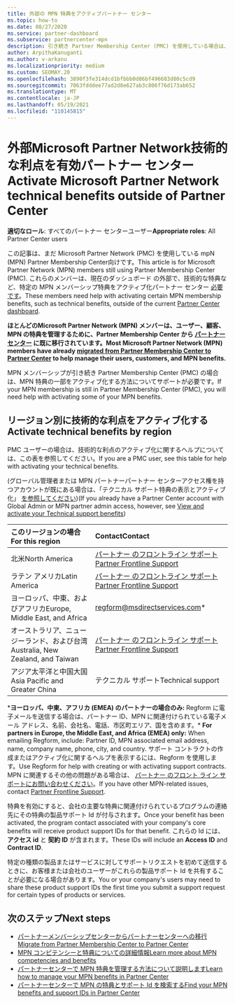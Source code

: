 ```yaml
---
title: 外部の MPN 特典をアクティブパートナー センター
ms.topic: how-to
ms.date: 08/27/2020
ms.service: partner-dashboard
ms.subservice: partnercenter-mpn
description: 引き続き Partner Membership Center (PMC) を使用している場合は、MPN テクニカル サポート特典のアクティブ化に役立つ担当者を確認し、特典サポートの ID を提供します。
author: ArpithaKanuganti
ms.author: v-arkanu
ms.localizationpriority: medium
ms.custom: SEOMAY.20
ms.openlocfilehash: 3890f3fe314dcd1bfbbb0d86bf496683d80c5cd9
ms.sourcegitcommit: 7063fdddee77ad2d8e627ab3c806f76d173ab652
ms.translationtype: MT
ms.contentlocale: ja-JP
ms.lasthandoff: 05/19/2021
ms.locfileid: "110145815"
---
```

# <a name="activate-microsoft-partner-network-technical-benefits-outside-of-partner-center"></a><span data-ttu-id="f9753-103">外部Microsoft Partner Network技術的な利点を有効パートナー センター</span><span class="sxs-lookup"><span data-stu-id="f9753-103">Activate Microsoft Partner Network technical benefits outside of Partner Center</span></span>


<span data-ttu-id="f9753-104">**適切なロール**: すべてのパートナー センターユーザー</span><span class="sxs-lookup"><span data-stu-id="f9753-104">**Appropriate roles**: All Partner Center users</span></span>

<span data-ttu-id="f9753-105">この記事は、まだ Microsoft Partner Network (PMC) を使用している mpN (MPN) Partner Membership Center向けです。</span><span class="sxs-lookup"><span data-stu-id="f9753-105">This article is for Microsoft Partner Network (MPN) members still using Partner Membership Center (PMC).</span></span> <span data-ttu-id="f9753-106">これらのメンバーは、現在のダッシュボード の外部で、技術的な特典など、特定の MPN メンバーシップ特典をアクティブ化パートナー センター [必要です](https://partner.microsoft.com/dashboard)。</span><span class="sxs-lookup"><span data-stu-id="f9753-106">These members need help with activating certain MPN membership benefits, such as technical benefits, outside of the current [Partner Center dashboard](https://partner.microsoft.com/dashboard).</span></span>

<span data-ttu-id="f9753-107">**ほとんどのMicrosoft Partner Network (MPN) メンバーは、ユーザー、顧客、MPN の特典を管理するために、Partner Membership Center から [パートナー センター](prepare-pmc-pc-migration.md) に既に移行されています。**</span><span class="sxs-lookup"><span data-stu-id="f9753-107">**Most Microsoft Partner Network (MPN) members have already [migrated from Partner Membership Center to Partner Center](prepare-pmc-pc-migration.md) to help manage their users, customers, and MPN benefits.**</span></span>

<span data-ttu-id="f9753-108">MPN メンバーシップが引き続き Partner Membership Center (PMC) の場合は、MPN 特典の一部をアクティブ化する方法についてサポートが必要です。</span><span class="sxs-lookup"><span data-stu-id="f9753-108">If your MPN membership is still in Partner Membership Center (PMC), you will need help with activating some of your MPN benefits.</span></span>

## <a name="activate-technical-benefits-by-region"></a><span data-ttu-id="f9753-109">リージョン別に技術的な利点をアクティブ化する</span><span class="sxs-lookup"><span data-stu-id="f9753-109">Activate technical benefits by region</span></span>

<span data-ttu-id="f9753-110">PMC ユーザーの場合は、技術的な利点のアクティブ化に関するヘルプについては、この表を参照してください。</span><span class="sxs-lookup"><span data-stu-id="f9753-110">If you are a PMC user, see this table for help with activating your technical benefits.</span></span>

<span data-ttu-id="f9753-111">(グローバル管理者または MPN パートナーパートナー センターアクセス権を持つアカウントが既にある場合は、「テクニカル サポート特典の表示とアクティブ化」 [を参照してください](mpn-benefits-technical-support.md#view-and-activate-your-technical-support-benefits))</span><span class="sxs-lookup"><span data-stu-id="f9753-111">(If you already have a Partner Center account with Global Admin or MPN partner admin access, however, see [View and activate your Technical support benefits](mpn-benefits-technical-support.md#view-and-activate-your-technical-support-benefits))</span></span>

|<span data-ttu-id="f9753-112">このリージョンの場合</span><span class="sxs-lookup"><span data-stu-id="f9753-112">For this region</span></span>  | <span data-ttu-id="f9753-113">Contact</span><span class="sxs-lookup"><span data-stu-id="f9753-113">Contact</span></span> |
|:--------|:------------|
|<span data-ttu-id="f9753-114">北米</span><span class="sxs-lookup"><span data-stu-id="f9753-114">North America</span></span>  | [<span data-ttu-id="f9753-115">パートナー のフロントライン サポート</span><span class="sxs-lookup"><span data-stu-id="f9753-115">Partner Frontline Support</span></span>](https://partner.microsoft.com/support?issueid=300-0042)  |
|<span data-ttu-id="f9753-116">ラテン アメリカ</span><span class="sxs-lookup"><span data-stu-id="f9753-116">Latin America</span></span>  | [<span data-ttu-id="f9753-117">パートナー のフロントライン サポート</span><span class="sxs-lookup"><span data-stu-id="f9753-117">Partner Frontline Support</span></span>](https://partner.microsoft.com/support?issueid=300-0042)  |
|<span data-ttu-id="f9753-118">ヨーロッパ、中東、およびアフリカ</span><span class="sxs-lookup"><span data-stu-id="f9753-118">Europe, Middle East, and Africa</span></span>  | [regform@msdirectservices.com](mailto:regform@msdirectservices.com)*  |
|<span data-ttu-id="f9753-119">オーストラリア、ニュージーランド、および台湾</span><span class="sxs-lookup"><span data-stu-id="f9753-119">Australia, New Zealand, and Taiwan</span></span>  | [<span data-ttu-id="f9753-120">パートナー のフロントライン サポート</span><span class="sxs-lookup"><span data-stu-id="f9753-120">Partner Frontline Support</span></span>](https://partner.microsoft.com/support?issueid=300-0042)  |
|<span data-ttu-id="f9753-121">アジア太平洋と中国大国</span><span class="sxs-lookup"><span data-stu-id="f9753-121">Asia Pacific and Greater China</span></span>  | <span data-ttu-id="f9753-122">テクニカル サポート</span><span class="sxs-lookup"><span data-stu-id="f9753-122">Technical support</span></span>  |

<span data-ttu-id="f9753-123">\***ヨーロッパ、中東、アフリカ (EMEA) のパートナーの場合のみ:** Regform に電子メールを送信する場合は、パートナー ID、MPN に関連付けられている電子メール アドレス、名前、会社名、電話、市区町エリア、国を含めます。</span><span class="sxs-lookup"><span data-stu-id="f9753-123">\* **For partners in Europe, the Middle East, and Africa (EMEA) only:** When emailing Regform, include: Partner ID, MPN associated email address, name, company name, phone, city, and country.</span></span> <span data-ttu-id="f9753-124">サポート コントラクトの作成またはアクティブ化に関するヘルプを表示するには、Regform を使用します。</span><span class="sxs-lookup"><span data-stu-id="f9753-124">Use Regform for help with creating or with activating support contracts.</span></span> <span data-ttu-id="f9753-125">MPN に関連するその他の問題がある場合は、 [パートナー のフロント ライン サポートにお問い合わせください](https://partner.microsoft.com/support?issueid=300-0042)。</span><span class="sxs-lookup"><span data-stu-id="f9753-125">If you have other MPN-related issues, contact [Partner Frontline Support](https://partner.microsoft.com/support?issueid=300-0042).</span></span>

<span data-ttu-id="f9753-126">特典を有効にすると、会社の主要な特典に関連付けられているプログラムの連絡先にその特典の製品サポート Id が付与されます。</span><span class="sxs-lookup"><span data-stu-id="f9753-126">Once your benefit has been activated, the program contact associated with your company's core benefits will receive product support IDs for that benefit.</span></span> <span data-ttu-id="f9753-127">これらの Id には、 **アクセス id** と **契約 ID** が含まれます。</span><span class="sxs-lookup"><span data-stu-id="f9753-127">These IDs will include an **Access ID** and **Contract ID**.</span></span> 

<span data-ttu-id="f9753-128">特定の種類の製品またはサービスに対してサポートリクエストを初めて送信するときに、お客様または会社のユーザーがこれらの製品サポート Id を共有することが必要になる場合があります。</span><span class="sxs-lookup"><span data-stu-id="f9753-128">You or your company's users may need to share these product support IDs the first time you submit a support request for certain types of products or services.</span></span>

## <a name="next-steps"></a><span data-ttu-id="f9753-129">次のステップ</span><span class="sxs-lookup"><span data-stu-id="f9753-129">Next steps</span></span>

- [<span data-ttu-id="f9753-130">パートナーメンバーシップセンターからパートナーセンターへの移行</span><span class="sxs-lookup"><span data-stu-id="f9753-130">Migrate from Partner Membership Center to Partner Center</span></span>](prepare-pmc-pc-migration.md)
- [<span data-ttu-id="f9753-131">MPN コンピテンシーと特典についての詳細情報</span><span class="sxs-lookup"><span data-stu-id="f9753-131">Learn more about MPN competencies and benefits</span></span>](learn-about-competencies.md)
- [<span data-ttu-id="f9753-132">パートナーセンターで MPN 特典を管理する方法について説明します</span><span class="sxs-lookup"><span data-stu-id="f9753-132">Learn how to manage your MPN benefits in Partner Center</span></span>](manage-your-partner-network-benefits.md)
- [<span data-ttu-id="f9753-133">パートナーセンターで MPN の特典とサポート Id を検索する</span><span class="sxs-lookup"><span data-stu-id="f9753-133">Find your MPN benefits and support IDs in Partner Center</span></span>](mpn-find-benefits.md)